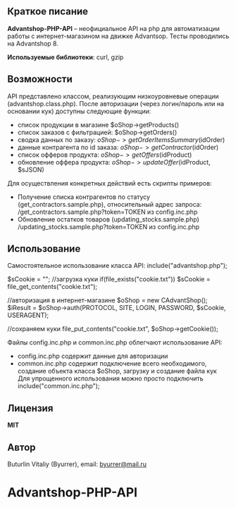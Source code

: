 ## Краткое писание
**Advantshop-PHP-API** – неофициальное API на php для автоматизации работы с интернет-магазином на движке Advantsop. Тесты проводились на Advantshop 8.

**Используемые библиотеки**: curl, gzip

## Возможности
API представлено классом, реализующим низкоуровневые операции (advantshop.class.php).
После авторизации (через логин/пароль или на основании кук) доступны следующие функции:
* список продукции в магазине $oShop->getProducts()
* список заказов с фильтрацией: $oShop->getOrders()
* сводка данных по заказу: $oShop->getOrderItemsSummary($idOrder)
* данные контрагента по id заказа: $oShop->getСontractor($idOrder)
* список офферов продукта: $oShop->getOffers($idProduct)
* обновление оффера продукта: $oShop->updateOffer($idProduct, $sJSON)

Для осуществления конкретных действий есть скрипты примеров:
* Получение списка контрагентов по статусу (get_contractors.sample.php), относительный адрес запроса: /get_contractors.sample.php?token=TOKEN из config.inc.php
* Обновление остатков товаров (updating_stocks.sample.php) /updating_stocks.sample.php?token=TOKEN из config.inc.php

## Использование
Самостоятельное использование класса API:
  include("advantshop.php");

  $sCookie = "";
  //загрузка куки
  if(file_exists("cookie.txt"))
	  $sCookie = file_get_contents("cookie.txt");

  //авторизация в интернет-магазине
  $oShop = new CAdvantShop();
  $iResult = $oShop->auth(PROTOCOL, SITE, LOGIN, PASSWORD, $sCookie, USERAGENT);

  //сохраняем куки
  file_put_contents("cookie.txt", $oShop->getCookie());
  
Файлы config.inc.php и common.inc.php облегчают использование API:
* config.inc.php содержит данные для авторизации
* common.inc.php содержит подключение всего необходимого, создание объекта класса $oShop, загрузку и создание файла кук
Для упрощенного использования можно просто подключить 
  include("common.inc.php");

## Лицензия
**MIT**

## Автор
Buturlin Vitaliy (Byurrer), email: byurrer@mail.ru

# Advantshop-PHP-API
